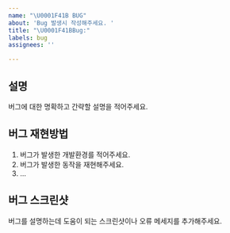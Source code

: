 ```yaml
---
name: "\U0001F41B BUG"
about: 'Bug 발생시 작성해주세요. '
title: "\U0001F41BBug:"
labels: bug
assignees: ''

---
```


## 설명
버그에 대한 명확하고 간략할 설명을 적어주세요. 

## 버그 재현방법
1. 버그가 발생한 개발환경를 적어주세요.
2. 버그가 발생한 동작을 재현해주세요.
3. ...

## 버그 스크린샷
버그를 설명하는데 도움이 되는 스크린샷이나 오류 메세지를 추가해주세요.
